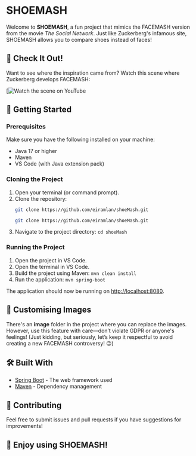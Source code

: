 # SHOEMASH

Welcome to **SHOEMASH**, a fun project that mimics the FACEMASH version from the movie *The Social Network*. Just like Zuckerberg's infamous site, SHOEMASH allows you to compare shoes instead of faces!

## 🎥 Check It Out!
Want to see where the inspiration came from? Watch this scene where Zuckerberg develops FACEMASH:

[![Watch the scene on YouTube](hhttps://www.youtube.com/watch?v=KdtPNRzuKrk)

## 🚀 Getting Started

### Prerequisites
Make sure you have the following installed on your machine:
- Java 17 or higher
- Maven
- VS Code (with Java extension pack)

### Cloning the Project

1. Open your terminal (or command prompt).
2. Clone the repository:
   ```bash
   git clone https://github.com/eiramlan/shoeMash.git

   git clone https://github.com/eiramlan/shoeMash.git

3. Navigate to the project directory:
```cd shoeMash```

### Running the Project

1. Open the project in VS Code.
2. Open the terminal in VS Code.
3. Build the project using Maven:
```mvn clean install```
4. Run the application:
```mvn spring-boot```

The application should now be running on [http://localhost:8080](http://localhost:8080).

## 📸 Customising Images

There's an **image** folder in the project where you can replace the images. However, use this feature with care—don’t violate GDPR or anyone's feelings! (Just kidding, but seriously, let’s keep it respectful to avoid creating a new FACEMASH controversy! 😉)

## 🛠️ Built With
- [Spring Boot](https://spring.io/projects/spring-boot) - The web framework used
- [Maven](https://maven.apache.org/) - Dependency management

## 🤝 Contributing
Feel free to submit issues and pull requests if you have suggestions for improvements!

## 🎉 Enjoy using SHOEMASH!
